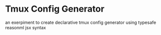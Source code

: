 # Tmux Config Generator

an exerpiment to create declarative tmux config generator using typesafe reasonml
jsx syntax
